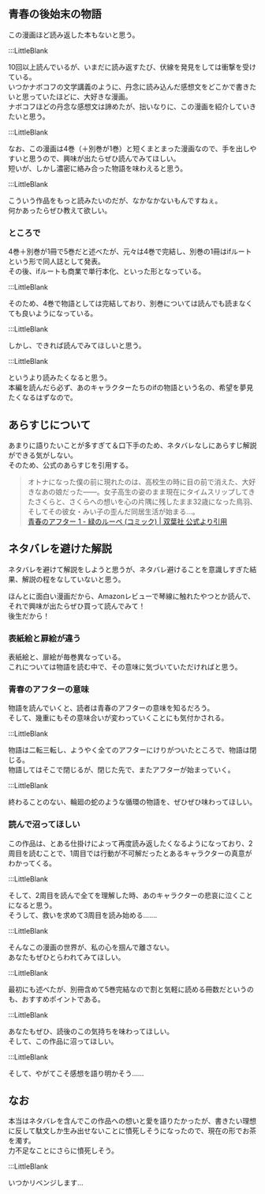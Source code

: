 ## 青春の後始末の物語  

この漫画ほど読み返した本もないと思う。  

:::LittleBlank  

10回以上読んでいるが、いまだに読み返すたび、伏線を発見をしては衝撃を受けている。  
いつかナボコフの文学講義のように、丹念に読み込んだ感想文をどこかで書きたいと思っていたほどに、大好きな漫画。  
ナボコフほどの丹念な感想文は諦めたが、拙いなりに、この漫画を紹介していきたいと思う。  

:::LittleBlank  

なお、この漫画は4巻（＋別巻が1巻）と短くまとまった漫画なので、手を出しやすいと思うので、興味が出たらぜひ読んでみてほしい。  
短いが、しかし濃密に絡み合った物語を味わえると思う。  

:::LittleBlank  

こういう作品をもっと読みたいのだが、なかなかないもんですねぇ。  
何かあったらぜひ教えて欲しい。  

### ところで  

4巻＋別巻が1冊で5巻だと述べたが、元々は4巻で完結し、別巻の1冊はifルートという形で同人誌として発表。  
その後、ifルートも商業で単行本化、といった形となっている。  

:::LittleBlank  

そのため、4巻で物語としては完結しており、別巻については読んでも読まなくても良いようになっている。  

:::LittleBlank  

しかし、できれば読んでみてほしいと思う。  

:::LittleBlank  

というより読みたくなると思う。  
本編を読んだら必ず、あのキャラクターたちのifの物語という名の、希望を夢見たくなるはずなので。  

## あらすじについて  

あまりに語りたいことが多すぎて＆口下手のため、ネタバレなしにあらすじ解説ができる気がしない。  
そのため、公式のあらすじを引用する。  

> オトナになった僕の前に現れたのは、高校生の時に目の前で消えた、大好きなあの娘だった――。女子高生の姿のまま現在にタイムスリップしてきたさくらと、さくらへの想いを心の片隅に残したまま32歳になった鳥羽、そしてその彼女・みい子の歪んだ同居生活が始まる…。    
> [青春のアフター 1 - 緑のルーペ (コミック) | 双葉社 公式より引用](https://www.futabasha.co.jp/book/97845758466210000000)  

## ネタバレを避けた解説  

ネタバレを避けて解説をしようと思うが、ネタバレ避けることを意識しすぎた結果、解説の程をなしていないと思う。  

ほんとに面白い漫画だから、Amazonレビューで琴線に触れたやつとか読んで、それで興味が出たらぜひ買って読んでみて！  
後生だから！  

### 表紙絵と扉絵が違う  

表紙絵と、扉絵が毎巻異なっている。  
これについては物語を読む中で、その意味に気づいていただければと思う。  

### 青春のアフターの意味  

物語を読んでいくと、読者は青春のアフターの意味を知るだろう。  
そして、幾重にもその意味合いが変わっていくことにも気付かされる。  

:::LittleBlank  

物語は二転三転し、ようやく全てのアフターにけりがついたところで、物語は閉じる。  
物語してはそこで閉じるが、閉じた先で、またアフターが始まっていく。  

:::LittleBlank  

終わることのない、輪廻の蛇のような循環の物語を、ぜひぜひ味わってほしい。  

### 読んで沼ってほしい  

この作品は、とある仕掛けによって再度読み返したくなるようになっており、2周目を読むことで、1周目では行動が不可解だったとあるキャラクターの真意がわかってくる。  

:::LittleBlank  

そして、2周目を読んで全てを理解した時、あのキャラクターの悲哀に泣くことになると思う。  
そうして、救いを求めて3周目を読み始める.......  

:::LittleBlank  

そんなこの漫画の世界が、私の心を掴んで離さない。  
あなたもぜひとらわれてみてほしい。  

:::LittleBlank  

最初にも述べたが、別冊含めて5巻完結なので割と気軽に読める冊数だというのも、おすすめポイントである。  

:::LittleBlank  

あなたもぜひ、読後のこの気持ちを味わってほしい。  
そして、この作品に沼ってほしい。  

:::LittleBlank  

そして、やがてこそ感想を語り明かそう......  

## なお  

本当はネタバレを含んでこの作品への想いと愛を語りたかったが、書きたい理想に反して駄文しか生み出せないことに憤死しそうになったので、現在の形でお茶を濁す。  
力不足なことにさらに憤死しそう。  

:::LittleBlank  

いつかリベンジします...   
